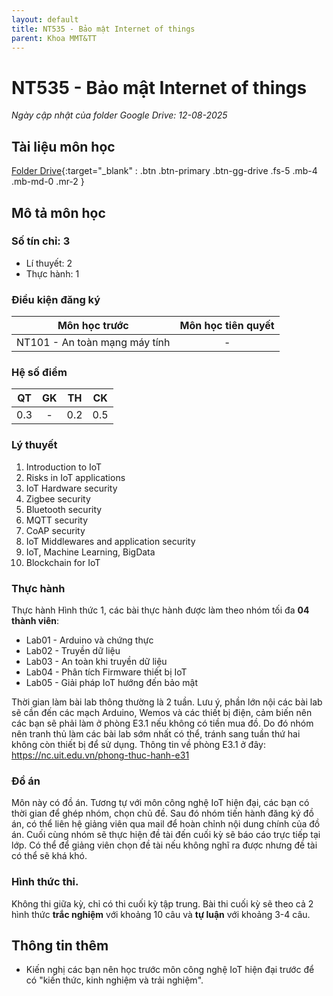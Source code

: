 ```yaml
---
layout: default
title: NT535 - Bảo mật Internet of things
parent: Khoa MMT&TT
---
```


# NT535 - Bảo mật Internet of things

*Ngày cập nhật của folder Google Drive: 12-08-2025*
## Tài liệu môn học

[Folder Drive](https://drive.google.com/drive/folders/1hg7XP3yYfZnsje4PLZ8Onv6pnhschndJ){:target="_blank" : .btn .btn-primary .btn-gg-drive .fs-5 .mb-4 .mb-md-0 .mr-2 }

## Mô tả môn học

### Số tín chỉ: 3
- Lí thuyết: 2
- Thực hành: 1

### Điều kiện đăng ký

| Môn học trước | Môn học tiên quyết |  
|------|-----|  
| <center>NT101 - An toàn mạng máy tính</center> | <center>-</center> |  

### Hệ số điểm

| QT | GK | TH | CK |  
|------|-----|-----|-----|  
| <center>0.3</center> | <center>-</center> | <center>0.2</center> | <center>0.5</center> |  

### Lý thuyết

1. Introduction to IoT
2. Risks in IoT applications
3. IoT Hardware security
4. Zigbee security
5. Bluetooth security
6. MQTT security
7. CoAP security
8. IoT Middlewares and application security
9. IoT, Machine Learning, BigData
10. Blockchain for IoT

### Thực hành

Thực hành Hình thức 1, các bài thực hành được làm theo nhóm tối đa **04 thành viên**:
- Lab01 - Arduino và chứng thực
- Lab02 - Truyền dữ liệu
- Lab03 - An toàn khi truyền dữ liệu
- Lab04 - Phân tích Firmware thiết bị IoT
- Lab05 - Giải pháp IoT hướng đến bảo mật

Thời gian làm bài lab thông thường là 2 tuần. Lưu ý, phần lớn nội các bài lab sẽ cần đến các mạch Arduino, Wemos và các thiết bị điện, cảm biến nên các bạn sẽ phải làm ở phòng E3.1 nếu không có tiền mua đồ. Do đó nhóm nên tranh thủ làm các bài lab sớm nhất có thể, tránh sang tuần thứ hai không còn thiết bị để sử dụng. 
Thông tin về phòng E3.1 ở đây: https://nc.uit.edu.vn/phong-thuc-hanh-e31

### Đồ án

Môn này có đồ án. Tương tự với môn công nghệ IoT hiện đại, các bạn có thời gian để ghép nhóm, chọn chủ đề. Sau đó nhóm tiến hành đăng ký đồ án, có thể liên hệ giảng viên qua mail để hoàn chỉnh nội dung chính của đồ án. Cuối cùng nhóm sẽ thực hiện đề tài đến cuối kỳ sẽ báo cáo trực tiếp tại lớp. Có thể để giảng viên chọn đề tài nếu không nghĩ ra được nhưng đề tài có thể sẽ khá khó.

### Hình thức thi.

Không thi giữa kỳ, chỉ có thi cuối kỳ tập trung.
Bài thi cuối kỳ sẽ theo cả 2 hình thức **trắc nghiệm** với khoảng 10 câu và **tự luận** với khoảng 3-4 câu.

## Thông tin thêm

- Kiến nghị các bạn nên học trước môn công nghệ IoT hiện đại trước để có "kiến thức, kinh nghiệm và trải nghiệm".